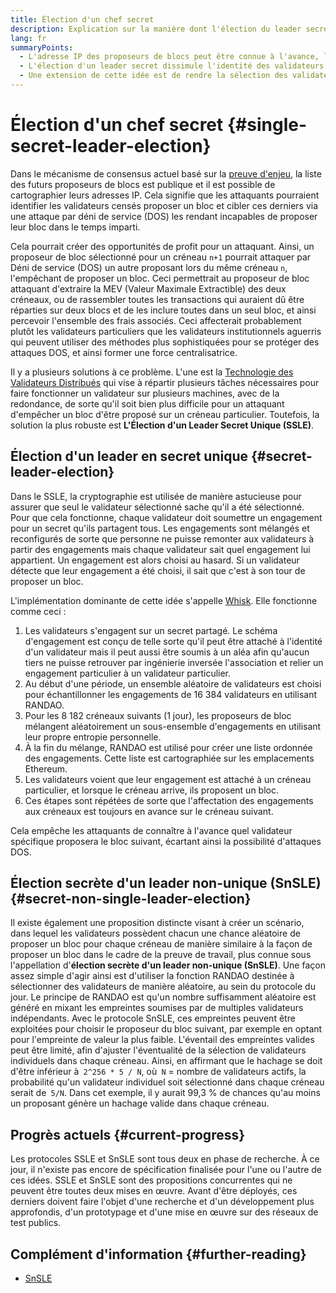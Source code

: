 ```yaml
---
title: Élection d'un chef secret
description: Explication sur la manière dont l'élection du leader secret peut aider à protéger les validateurs contre certaines attaques
lang: fr
summaryPoints:
  - L'adresse IP des proposeurs de blocs peut être connue à l'avance, les rendant vulnérables aux attaques.
  - L'élection d'un leader secret dissimule l'identité des validateurs de sorte qu'ils ne peuvent pas être connus à l'avance.
  - Une extension de cette idée est de rendre la sélection des validateurs aléatoire pour chaque créneau.
---
```


# Élection d'un chef secret {#single-secret-leader-election}

Dans le mécanisme de consensus actuel basé sur la [preuve d'enjeu](/developers/docs/consensus-mechanisms/pos), la liste des futurs proposeurs de blocs est publique et il est possible de cartographier leurs adresses IP. Cela signifie que les attaquants pourraient identifier les validateurs censés proposer un bloc et cibler ces derniers via une attaque par déni de service (DOS) les rendant incapables de proposer leur bloc dans le temps imparti.

Cela pourrait créer des opportunités de profit pour un attaquant. Ainsi, un proposeur de bloc sélectionné pour un créneau `n+1` pourrait attaquer par Déni de service (DOS) un autre proposant lors du même créneau `n`, l'empêchant de proposer un bloc. Ceci permettrait au proposeur de bloc attaquant d'extraire la MEV (Valeur Maximale Extractible) des deux créneaux, ou de rassembler toutes les transactions qui auraient dû être réparties sur deux blocs et de les inclure toutes dans un seul bloc, et ainsi percevoir l'ensemble des frais associés. Ceci affecterait probablement plutôt les validateurs particuliers que les validateurs institutionnels aguerris qui peuvent utiliser des méthodes plus sophistiquées pour se protéger des attaques DOS, et ainsi former une force centralisatrice.

Il y a plusieurs solutions à ce problème. L'une est la [Technologie des Validateurs Distribués](https://github.com/ethereum/distributed-validator-specs) qui vise à répartir plusieurs tâches nécessaires pour faire fonctionner un validateur sur plusieurs machines, avec de la redondance, de sorte qu'il soit bien plus difficile pour un attaquant d'empêcher un bloc d'être proposé sur un créneau particulier. Toutefois, la solution la plus robuste est **L'Élection d'un Leader Secret Unique (SSLE)**.

## Élection d'un leader en secret unique {#secret-leader-election}

Dans le SSLE, la cryptographie est utilisée de manière astucieuse pour assurer que seul le validateur sélectionné sache qu'il a été sélectionné. Pour que cela fonctionne, chaque validateur doit soumettre un engagement pour un secret qu'ils partagent tous. Les engagements sont mélangés et reconfigurés de sorte que personne ne puisse remonter aux validateurs à partir des engagements mais chaque validateur sait quel engagement lui appartient. Un engagement est alors choisi au hasard. Si un validateur détecte que leur engagement a été choisi, il sait que c'est à son tour de proposer un bloc.

L'implémentation dominante de cette idée s'appelle [Whisk](https://ethresear.ch/t/whisk-a-practical-shuffle-based-ssle-protocol-for-ethereum/11763). Elle fonctionne comme ceci :

1. Les validateurs s'engagent sur un secret partagé. Le schéma d'engagement est conçu de telle sorte qu'il peut être attaché à l'identité d'un validateur mais il peut aussi être soumis à un aléa afin qu'aucun tiers ne puisse retrouver par ingénierie inversée l'association et relier un engagement particulier à un validateur particulier.
2. Au début d'une période, un ensemble aléatoire de validateurs est choisi pour échantillonner les engagements de 16 384 validateurs en utilisant RANDAO.
3. Pour les 8 182 créneaux suivants (1 jour), les proposeurs de bloc mélangent aléatoirement un sous-ensemble d'engagements en utilisant leur propre entropie personnelle.
4. À la fin du mélange, RANDAO est utilisé pour créer une liste ordonnée des engagements. Cette liste est cartographiée sur les emplacements Ethereum.
5. Les validateurs voient que leur engagement est attaché à un créneau particulier, et lorsque le créneau arrive, ils proposent un bloc.
6. Ces étapes sont répétées de sorte que l'affectation des engagements aux créneaux est toujours en avance sur le créneau suivant.

Cela empêche les attaquants de connaître à l'avance quel validateur spécifique proposera le bloc suivant, écartant ainsi la possibilité d'attaques DOS.

## Élection secrète d'un leader non-unique (SnSLE) {#secret-non-single-leader-election}

Il existe également une proposition distincte visant à créer un scénario, dans lequel les validateurs possèdent chacun une chance aléatoire de proposer un bloc pour chaque créneau de manière similaire à la façon de proposer un bloc dans le cadre de la preuve de travail, plus connue sous l'appellation d'**élection secrète d'un leader non-unique (SnSLE)**. Une façon assez simple d'agir ainsi est d'utiliser la fonction RANDAO destinée à sélectionner des validateurs de manière aléatoire, au sein du protocole du jour. Le principe de RANDAO est qu'un nombre suffisamment aléatoire est généré en mixant les empreintes soumises par de multiples validateurs indépendants. Avec le protocole SnSLE, ces empreintes peuvent être exploitées pour choisir le proposeur du bloc suivant, par exemple en optant pour l'empreinte de valeur la plus faible. L'éventail des empreintes valides peut être limité, afin d'ajuster l'éventualité de la sélection de validateurs individuels dans chaque créneau. Ainsi, en affirmant que le hachage se doit d'être inférieur à` 2^256 * 5 / N`, où` N` = nombre de validateurs actifs, la probabilité qu'un validateur individuel soit sélectionné dans chaque créneau serait de` 5/N`. Dans cet exemple, il y aurait 99,3 % de chances qu'au moins un proposant génère un hachage valide dans chaque créneau.

## Progrès actuels {#current-progress}

Les protocoles SSLE et SnSLE sont tous deux en phase de recherche. À ce jour, il n'existe pas encore de spécification finalisée pour l'une ou l'autre de ces idées. SSLE et SnSLE sont des propositions concurrentes qui ne peuvent être toutes deux mises en œuvre. Avant d'être déployés, ces derniers doivent faire l'objet d'une recherche et d'un développement plus approfondis, d'un prototypage et d'une mise en œuvre sur des réseaux de test publics.

## Complément d'information {#further-reading}

- [SnSLE](https://ethresear.ch/t/secret-non-single-leader-election/11789)
